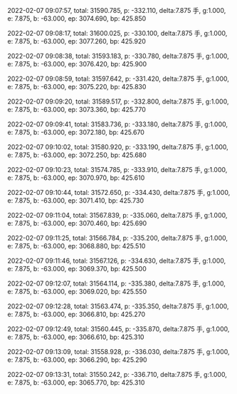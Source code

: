 2022-02-07 09:07:57, total: 31590.785, p: -332.110, delta:7.875 手, g:1.000, e: 7.875, b: -63.000, ep: 3074.690, bp: 425.850

2022-02-07 09:08:17, total: 31600.025, p: -330.100, delta:7.875 手, g:1.000, e: 7.875, b: -63.000, ep: 3077.260, bp: 425.920

2022-02-07 09:08:38, total: 31593.183, p: -330.780, delta:7.875 手, g:1.000, e: 7.875, b: -63.000, ep: 3076.420, bp: 425.900

2022-02-07 09:08:59, total: 31597.642, p: -331.420, delta:7.875 手, g:1.000, e: 7.875, b: -63.000, ep: 3075.220, bp: 425.830

2022-02-07 09:09:20, total: 31589.517, p: -332.800, delta:7.875 手, g:1.000, e: 7.875, b: -63.000, ep: 3073.360, bp: 425.770

2022-02-07 09:09:41, total: 31583.736, p: -333.180, delta:7.875 手, g:1.000, e: 7.875, b: -63.000, ep: 3072.180, bp: 425.670

2022-02-07 09:10:02, total: 31580.920, p: -333.190, delta:7.875 手, g:1.000, e: 7.875, b: -63.000, ep: 3072.250, bp: 425.680

2022-02-07 09:10:23, total: 31574.785, p: -333.910, delta:7.875 手, g:1.000, e: 7.875, b: -63.000, ep: 3070.970, bp: 425.610

2022-02-07 09:10:44, total: 31572.650, p: -334.430, delta:7.875 手, g:1.000, e: 7.875, b: -63.000, ep: 3071.410, bp: 425.730

2022-02-07 09:11:04, total: 31567.839, p: -335.060, delta:7.875 手, g:1.000, e: 7.875, b: -63.000, ep: 3070.460, bp: 425.690

2022-02-07 09:11:25, total: 31566.784, p: -335.200, delta:7.875 手, g:1.000, e: 7.875, b: -63.000, ep: 3068.880, bp: 425.510

2022-02-07 09:11:46, total: 31567.126, p: -334.630, delta:7.875 手, g:1.000, e: 7.875, b: -63.000, ep: 3069.370, bp: 425.500

2022-02-07 09:12:07, total: 31564.114, p: -335.380, delta:7.875 手, g:1.000, e: 7.875, b: -63.000, ep: 3069.020, bp: 425.550

2022-02-07 09:12:28, total: 31563.474, p: -335.350, delta:7.875 手, g:1.000, e: 7.875, b: -63.000, ep: 3066.810, bp: 425.270

2022-02-07 09:12:49, total: 31560.445, p: -335.870, delta:7.875 手, g:1.000, e: 7.875, b: -63.000, ep: 3066.610, bp: 425.310

2022-02-07 09:13:09, total: 31558.928, p: -336.030, delta:7.875 手, g:1.000, e: 7.875, b: -63.000, ep: 3066.290, bp: 425.290

2022-02-07 09:13:31, total: 31550.242, p: -336.710, delta:7.875 手, g:1.000, e: 7.875, b: -63.000, ep: 3065.770, bp: 425.310